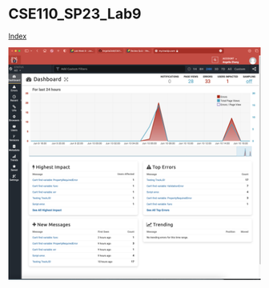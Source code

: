 # CSE110_SP23_Lab9

[Index](https://angeliazddl.github.io/CSE110SP23Lab9/index.html)

![track](trackJS.png)